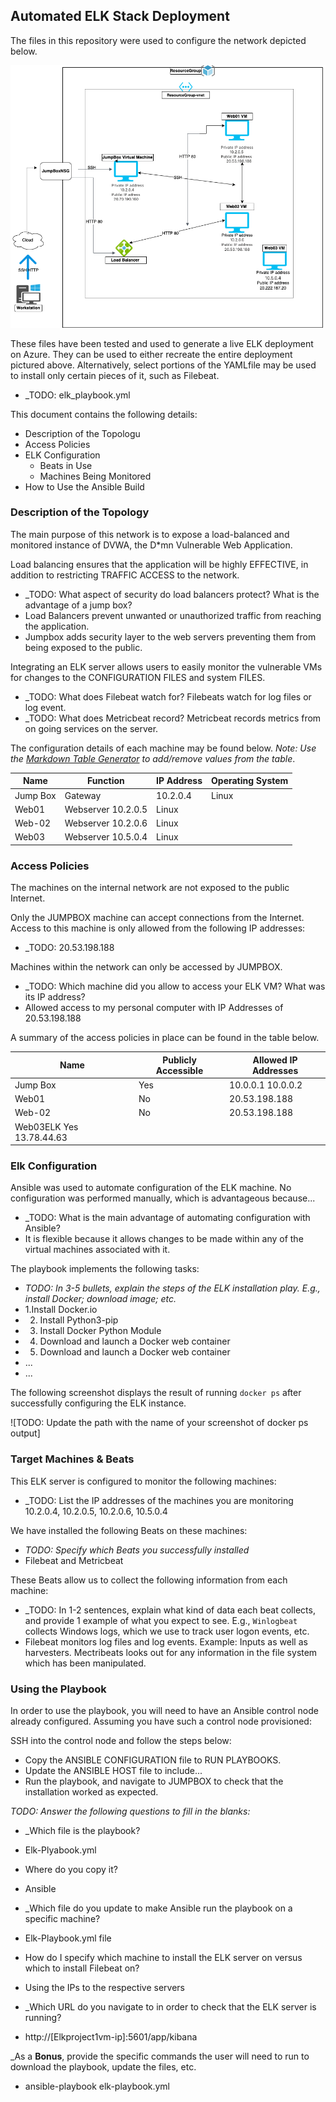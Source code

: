 ## Automated ELK Stack Deployment

The files in this repository were used to configure the network depicted below.

![Azure Map](https://github.com/ChaylahP/Chayla-Repository-Magic/blob/main/13-ELK%20Project/Diagrams/Azure%20Diagram.drawio.png)

These files have been tested and used to generate a live ELK deployment on Azure. They can be used to either recreate the entire deployment pictured above. Alternatively, select portions of the YAMLfile may be used to install only certain pieces of it, such as Filebeat.

  - _TODO: elk_playbook.yml
  
This document contains the following details:
- Description of the Topologu
- Access Policies
- ELK Configuration
  - Beats in Use
  - Machines Being Monitored
- How to Use the Ansible Build


### Description of the Topology

The main purpose of this network is to expose a load-balanced and monitored instance of DVWA, the D*mn Vulnerable Web Application.

Load balancing ensures that the application will be highly EFFECTIVE, in addition to restricting TRAFFIC ACCESS to the network.
- _TODO: What aspect of security do load balancers protect? What is the advantage of a jump box?
- Load Balancers prevent unwanted or unauthorized traffic from reaching the application. 
- Jumpbox adds security layer to the web servers preventing them from being exposed to the public.

Integrating an ELK server allows users to easily monitor the vulnerable VMs for changes to the CONFIGURATION FILES and system FILES.
- _TODO: What does Filebeat watch for? Filebeats watch for log files or log event.
- _TODO: What does Metricbeat record? Metricbeat records metrics from on going services on the server.

The configuration details of each machine may be found below.
_Note: Use the [Markdown Table Generator](http://www.tablesgenerator.com/markdown_tables) to add/remove values from the table_.

| Name     | Function | IP Address | Operating System |
|----------|----------|------------|------------------|
| Jump Box | Gateway  | 10.2.0.4   | Linux            |
| Web01    |Webserver   10.2.0.5   | Linux            |                  
| Web-02   |Webserver   10.2.0.6   | Linux            |                  
| Web03    |Webserver   10.5.0.4   | Linux            |                  

### Access Policies

The machines on the internal network are not exposed to the public Internet. 

Only the JUMPBOX machine can accept connections from the Internet. Access to this machine is only allowed from the following IP addresses:
- _TODO: 20.53.198.188

Machines within the network can only be accessed by JUMPBOX.
- _TODO: Which machine did you allow to access your ELK VM? What was its IP address?
- Allowed access to my personal computer with IP Addresses of 20.53.198.188

A summary of the access policies in place can be found in the table below.

| Name     | Publicly Accessible | Allowed IP Addresses |
|----------|---------------------|----------------------|
| Jump Box | Yes              | 10.0.0.1 10.0.0.2    
| Web01    | No               | 20.53.198.188                    
| Web-02   | No               | 20.53.198.188
| Web03ELK   Yes                13.78.44.63


### Elk Configuration

Ansible was used to automate configuration of the ELK machine. No configuration was performed manually, which is advantageous because...
- _TODO: What is the main advantage of automating configuration with Ansible?
- It is flexible because it allows changes to be made within any of the virtual machines associated with it.

The playbook implements the following tasks:
- _TODO: In 3-5 bullets, explain the steps of the ELK installation play. E.g., install Docker; download image; etc._
- 1.Install Docker.io
- 2. Install Python3-pip
- 3. Install Docker Python Module 
- 4. Download and launch a Docker web container 
- 5. Download and launch a Docker web container 
- ...
- ...

The following screenshot displays the result of running `docker ps` after successfully configuring the ELK instance.

![TODO: Update the path with the name of your screenshot of docker ps output]

### Target Machines & Beats
This ELK server is configured to monitor the following machines:
- _TODO: List the IP addresses of the machines you are monitoring
10.2.0.4, 10.2.0.5, 10.2.0.6, 10.5.0.4

We have installed the following Beats on these machines:
- _TODO: Specify which Beats you successfully installed_
- Filebeat and Metricbeat 

These Beats allow us to collect the following information from each machine:
- _TODO: In 1-2 sentences, explain what kind of data each beat collects, and provide 1 example of what you expect to see. E.g., `Winlogbeat` collects Windows logs, which we use to track user logon events, etc.
- Filebeat monitors log files and log events. Example: Inputs as well as harvesters. Mectribeats looks out for any information in the file system which has been manipulated.

### Using the Playbook
In order to use the playbook, you will need to have an Ansible control node already configured. Assuming you have such a control node provisioned: 

SSH into the control node and follow the steps below:
- Copy the ANSIBLE CONFIGURATION file to RUN PLAYBOOKS.
- Update the ANSIBLE HOST file to include...
- Run the playbook, and navigate to JUMPBOX to check that the installation worked as expected.

_TODO: Answer the following questions to fill in the blanks:_
- _Which file is the playbook? 
- Elk-Plyabook.yml 

-  Where do you copy it?
-  Ansible 

- _Which file do you update to make Ansible run the playbook on a specific machine? 
- Elk-Playbook.yml file 

- How do I specify which machine to install the ELK server on versus which to install Filebeat on?
- Using the IPs to the respective servers 

- _Which URL do you navigate to in order to check that the ELK server is running?
- http://[Elkproject1vm-ip]:5601/app/kibana 

_As a **Bonus**, provide the specific commands the user will need to run to download the playbook, update the files, etc.
- ansible-playbook elk-playbook.yml
